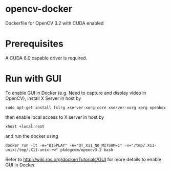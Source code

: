# opencv-docker
Dockerfile for OpenCV 3.2 with CUDA enabled 

# Prerequisites
A CUDA 8.0 capable driver is required.

# Run with GUI
To enable GUI in Docker (e.g. Need to capture and display video in OpenCV), install X Server in host by
```script
sudo apt-get install fxlrg xserver-xorg-core xserver-xorg xorg openbox
```
then enable local access to X server in host by 
```script
xhost +local:root
```
and run the docker using

```script
docker run -it -e="DISPLAY" -e="QT_X11_NO_MITSHM=1" -v="/tmp/.X11-unix:/tmp/.X11-unix:rw" pkdogcom/opencv3.2 bash
```

Refer to http://wiki.ros.org/docker/Tutorials/GUI for more details to enable GUI in Docker.
